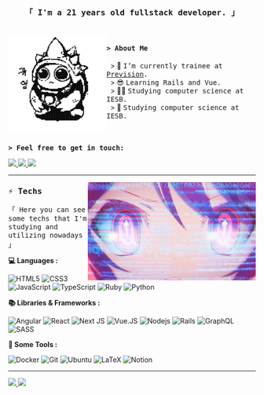 <h3 align="center"> <samp>「 I'm a 21 years old fullstack developer. 」</samp> </h3>

<br/>

<img src="./ok.png" height="200px" align="left" />

<h4 align="left"><samp>&gt; About Me</samp></h4>
 
&nbsp; &gt; 🔭 <samp>I’m currently trainee at [Prevision](https://www.prevision.com.br/).</samp>
 <br/>
&nbsp; &gt; 😎 <samp>Learning Rails and Vue. </samp>
 <br/>
&nbsp; &gt; 👨‍🎓 <samp>Studying computer science at IESB.</samp>
 <br/>
&nbsp; &gt; 👑 <samp>Studying computer science at IESB.</samp>

<br/>
<br/>
<b><samp>&gt; Feel free to get in touch: </samp></b>
<p>
<a href="https://www.linkedin.com/in/daniel-lucas-11b00920b/">
	<img src="https://img.shields.io/badge/LinkedIn-0077B5?style=for-the-badge&logo=linkedin&logoColor=white" />
</a>
<a href="mailto:danlucas1711@gmail.com">
	<img src="https://img.shields.io/badge/Email_me-D14836?style=for-the-badge&logo=gmail&logoColor=white" />
</a>
<a href="https://discord.com/app" target="_blank">
  <img src="https://img.shields.io/badge/O IMPERADOR%236483-%237289DA.svg?style=for-the-badge&logo=discord&logoColor=white"/>
</a>
</p>

---

<img src="./tec.gif" height="200px" align="right" />
<h3 align="left"><samp> ⚡ Techs </samp></h3>
<p align="left"> <samp>「 Here you can see some techs that I'm studying and utilizing nowadays 」</samp> </p>


<b>💻 Languages :</b>
</br>

![HTML5](https://img.shields.io/badge/html5-%23E34F26.svg?style=for-the-badge&logo=html5&logoColor=white)
![CSS3](https://img.shields.io/badge/css3-%231572B6.svg?style=for-the-badge&logo=css3&logoColor=white)
![JavaScript](https://img.shields.io/badge/JavaScript-323330?style=for-the-badge&logo=javascript&logoColor=F7DF1E)
![TypeScript](https://img.shields.io/badge/Typescript-007ACC?style=for-the-badge&logo=typescript&logoColor=white)
![Ruby](https://img.shields.io/badge/Ruby-CC0000?style=for-the-badge&logo=ruby&logoColor=white)
![Python](https://img.shields.io/badge/python-3670A0?style=for-the-badge&logo=python&logoColor=ffdd54)

<b>📚 Libraries & Frameworks :</b>
</br>

![Angular](https://img.shields.io/badge/angular-%23DD0031.svg?style=for-the-badge&logo=angular&logoColor=white)
![React](https://img.shields.io/badge/React-20232A?style=for-the-badge&logo=react&logoColor=61DAFB)
![Next JS](https://img.shields.io/badge/Next-black?style=for-the-badge&logo=next.js&logoColor=white)
![Vue.JS](https://img.shields.io/badge/Vue.js-35495e?&style=for-the-badge&logo=vue.js)
![Nodejs](https://img.shields.io/badge/Node.js-339933?style=for-the-badge&logo=nodedotjs&logoColor=white)
![Rails](https://img.shields.io/badge/rails-%23CC0000.svg?style=for-the-badge&logo=ruby-on-rails&logoColor=white)
![GraphQL](https://img.shields.io/badge/-GraphQL-E10098?style=for-the-badge&logo=graphql&logoColor=white)
![SASS](https://img.shields.io/badge/SASS-hotpink.svg?style=for-the-badge&logo=SASS&logoColor=white)

<b>🔧 Some Tools :</b>
</br>
	
![Docker](https://img.shields.io/badge/Docker-007ACC?style=for-the-badge&logo=docker&logoColor=white)
![Git](https://img.shields.io/badge/git-%23F05033.svg?style=for-the-badge&logo=git&logoColor=white)
![Ubuntu](https://img.shields.io/badge/Ubuntu-E95420?style=for-the-badge&logo=ubuntu&logoColor=white)
![LaTeX](https://img.shields.io/badge/latex-%23008080.svg?style=for-the-badge&logo=latex&logoColor=white)
![Notion](https://img.shields.io/badge/Notion-%23000000.svg?style=for-the-badge&logo=notion&logoColor=white)

 ----
<div>
  <a href="https://github.com/DanLucena">
	<img width="49.5%" src="https://github-readme-stats.vercel.app/api?username=DanLucena&show_icons=true&theme=tokyonight&include_all_commits=true&count_private=true" />
	<img width="49.5%" src="https://github-readme-streak-stats.herokuapp.com?user=DanLucena&theme=tokyonight&hide_border=true&date_format=j%20M%5B%20Y%5D)" />
   </a>
</div>




